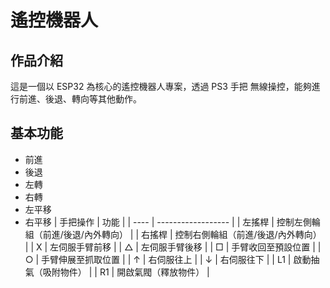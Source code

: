 # 遙控機器人
## 作品介紹
這是一個以 ESP32 為核心的遙控機器人專案，透過 PS3 手把 無線操控，能夠進行前進、後退、轉向等其他動作。
## 基本功能
- 前進
- 後退
- 左轉
- 右轉
- 左平移
- 右平移
| 手把操作 | 功能                 |
| ---- | ------------------ |
| 左搖桿  | 控制左側輪組（前進/後退/內外轉向） |
| 右搖桿  | 控制右側輪組（前進/後退/內外轉向） |
| X    | 左伺服手臂前移            |
| △    | 左伺服手臂後移            |
| □    | 手臂收回至預設位置          |
| ○    | 手臂伸展至抓取位置          |
| ↑    | 右伺服往上              |
| ↓    | 右伺服往下              |
| L1   | 啟動抽氣（吸附物件）         |
| R1   | 開啟氣閥（釋放物件）         |
